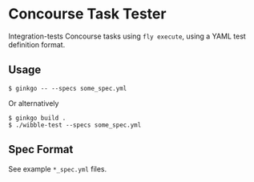 # Concourse Task Tester

Integration-tests Concourse tasks using `fly execute`, using a YAML test definition format.

## Usage

```terminal
$ ginkgo -- --specs some_spec.yml
```

Or alternatively

```terminal
$ ginkgo build .
$ ./wibble-test --specs some_spec.yml
```

## Spec Format

See example `*_spec.yml` files.

